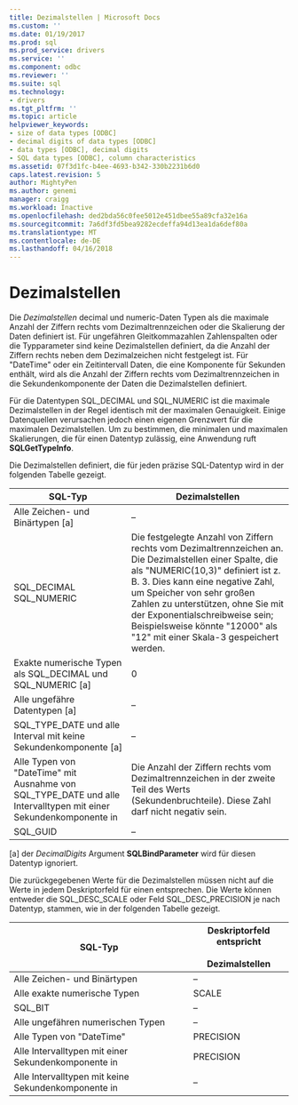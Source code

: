 ```yaml
---
title: Dezimalstellen | Microsoft Docs
ms.custom: ''
ms.date: 01/19/2017
ms.prod: sql
ms.prod_service: drivers
ms.service: ''
ms.component: odbc
ms.reviewer: ''
ms.suite: sql
ms.technology:
- drivers
ms.tgt_pltfrm: ''
ms.topic: article
helpviewer_keywords:
- size of data types [ODBC]
- decimal digits of data types [ODBC]
- data types [ODBC], decimal digits
- SQL data types [ODBC], column characteristics
ms.assetid: 07f3d1fc-b4ee-4693-b342-330b2231b6d0
caps.latest.revision: 5
author: MightyPen
ms.author: genemi
manager: craigg
ms.workload: Inactive
ms.openlocfilehash: ded2bda56c0fee5012e451dbee55a89cfa32e16a
ms.sourcegitcommit: 7a6df3fd5bea9282ecdeffa94d13ea1da6def80a
ms.translationtype: MT
ms.contentlocale: de-DE
ms.lasthandoff: 04/16/2018
---
```

# <a name="decimal-digits"></a>Dezimalstellen
Die *Dezimalstellen* decimal und numeric-Daten Typen als die maximale Anzahl der Ziffern rechts vom Dezimaltrennzeichen oder die Skalierung der Daten definiert ist. Für ungefähren Gleitkommazahlen Zahlenspalten oder die Typparameter sind keine Dezimalstellen definiert, da die Anzahl der Ziffern rechts neben dem Dezimalzeichen nicht festgelegt ist. Für "DateTime" oder ein Zeitintervall Daten, die eine Komponente für Sekunden enthält, wird als die Anzahl der Ziffern rechts vom Dezimaltrennzeichen in die Sekundenkomponente der Daten die Dezimalstellen definiert.  
  
 Für die Datentypen SQL_DECIMAL und SQL_NUMERIC ist die maximale Dezimalstellen in der Regel identisch mit der maximalen Genauigkeit. Einige Datenquellen verursachen jedoch einen eigenen Grenzwert für die maximalen Dezimalstellen. Um zu bestimmen, die minimalen und maximalen Skalierungen, die für einen Datentyp zulässig, eine Anwendung ruft **SQLGetTypeInfo**.  
  
 Die Dezimalstellen definiert, die für jeden präzise SQL-Datentyp wird in der folgenden Tabelle gezeigt.  
  
|SQL-Typ|Dezimalstellen|  
|--------------|--------------------|  
|Alle Zeichen- und Binärtypen [a]|–|  
|SQL_DECIMAL<br />SQL_NUMERIC|Die festgelegte Anzahl von Ziffern rechts vom Dezimaltrennzeichen an. Die Dezimalstellen einer Spalte, die als "NUMERIC(10,3)" definiert ist z. B. 3. Dies kann eine negative Zahl, um Speicher von sehr großen Zahlen zu unterstützen, ohne Sie mit der Exponentialschreibweise sein; Beispielsweise könnte "12000" als "12" mit einer Skala-3 gespeichert werden.|  
|Exakte numerische Typen als SQL_DECIMAL und SQL_NUMERIC [a]|0|  
|Alle ungefähre Datentypen [a]|–|  
|SQL_TYPE_DATE und alle Interval mit keine Sekundenkomponente [a]|–|  
|Alle Typen von "DateTime" mit Ausnahme von SQL_TYPE_DATE und alle Intervalltypen mit einer Sekundenkomponente in|Die Anzahl der Ziffern rechts vom Dezimaltrennzeichen in der zweite Teil des Werts (Sekundenbruchteile). Diese Zahl darf nicht negativ sein.|  
|SQL_GUID|–|  
  
 [a] der *DecimalDigits* Argument **SQLBindParameter** wird für diesen Datentyp ignoriert.  
  
 Die zurückgegebenen Werte für die Dezimalstellen müssen nicht auf die Werte in jedem Deskriptorfeld für einen entsprechen. Die Werte können entweder die SQL_DESC_SCALE oder Feld SQL_DESC_PRECISION je nach Datentyp, stammen, wie in der folgenden Tabelle gezeigt.  
  
|SQL-Typ|Deskriptorfeld entspricht<br /><br /> Dezimalstellen|  
|--------------|----------------------------------------------------------|  
|Alle Zeichen- und Binärtypen|–|  
|Alle exakte numerische Typen|SCALE|  
|SQL_BIT|–|  
|Alle ungefähren numerischen Typen|–|  
|Alle Typen von "DateTime"|PRECISION|  
|Alle Intervalltypen mit einer Sekundenkomponente in|PRECISION|  
|Alle Intervalltypen mit keine Sekundenkomponente in|–|
